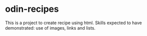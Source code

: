 # odin-recipes

This is a project to create recipe using html.
Skills expected to have demonstrated: use of images, links and lists.